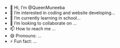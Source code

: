 - 👋 Hi, I’m @QueenMuneeba
- 👀 I’m interested in coding and website developing...
- 🌱 I’m currently learning in school...
- 💞️ I’m looking to collaborate on ...
- 📫 How to reach me ...
- 😄 Pronouns: ...
- ⚡ Fun fact: ...

<!---
QueenMuneeba/QueenMuneeba is a ✨ special ✨ repository because its `README.md` (this file) appears on your GitHub profile.
You can click the Preview link to take a look at your changes.
--->
